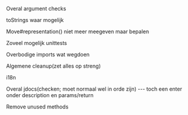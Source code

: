 Overal argument checks

toStrings waar mogelijk

Move#representation() niet meer meegeven maar bepalen

Zoveel mogelijk unittests

Overbodige imports wat wegdoen

Algemene cleanup(zet alles op streng)

i18n

Overal jdocs(checken; moet normaal wel in orde zijn)
--- toch een enter onder description en params/return

Remove unused methods
